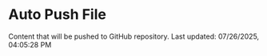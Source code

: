 # Auto Push File

Content that will be pushed to GitHub repository.
Last updated: 07/26/2025, 04:05:28 PM